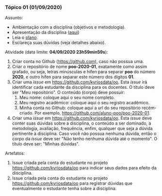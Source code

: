 
### Tópico 01 (01/09/2020)

Assunto: 
- Ambientação com a disciplina (objetivos e metodologia).
 - Apresentação da disciplina ([aqui](https://drive.google.com/file/d/1Jqg1lA-f80tWa4BX3ej06GP3C-1TT6Kz/view?usp=sharing))
 - Leia o [plano](../media/plano-poo.pdf).
 - Esclareça suas dúvidas (veja detalhes abaixo).

Atividade (data limite: **04/09/2020 23h59min59s**):
1. Criar conta no Github (https://github.com), caso não possua uma. 
1. Criar o repositório de nome **poo-2020-01**, exatamente como assim grafado, ou seja, letras minúsculas e hífen para separar **poo** do número **2020**, e outro hífen para separar este número dos dígitos **01**.
1. Criar uma _issue_ em https://github.com/kyriosdata/oo. Esta _issue_ irá identificar cada estudante da disciplina para os docentes. O título deve ser "Meu repositório". O conteúdo (corpo) deve possuir:
   1. Meu nome: coloque aqui o seu nome completo. 
   1. Meu registro acadêmico: coloque aqui o seu registro acadêmico. 
   1. Minha conta no Github: coloque aqui a url do seu repositório recém-criado. Por exemplo, https://github.com/aluno-poo/poo-2020-01.
1. Criar uma _issue_ em https://github.com/kyriosdata/oo. Esta _issue_ deve conter suas dúvidas sobre a disciplina, o conteúdo a ser dominado, a metodologia, avaliação, frequência, enfim, qualquer que seja a dúvida pertinente à disciplina. Caso você não possua nenhuma dúvida, então o corpo da _issue_ deve ser "Não tenho nenhuma dúvida até o momento". O título deve ser: "Minhas dúvidas". 
   
Artefatos: 

1. Issue criada pela conta do estudante no projeto https://github.com/kyriosdata/oo para indicar seus dados para efeito da disciplina.
1. Issue criada pela conta do estudante no projeto https://github.com/kyriosdata/oo para registrar dúvidas que eventualmente o estudante tenha sobre a disciplina.
